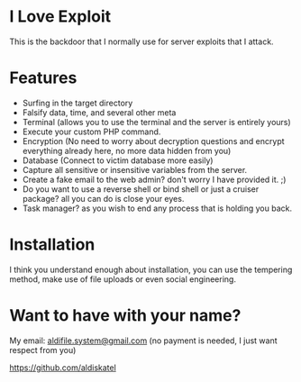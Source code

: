 # I Love Exploit
This is the backdoor that I normally use for server exploits that I attack.

# Features
- Surfing in the target directory
- Falsify data, time, and several other meta
- Terminal (allows you to use the terminal and the server is entirely yours)
- Execute your custom PHP command.
- Encryption (No need to worry about decryption questions and encrypt everything already here, no more data hidden from you)
- Database (Connect to victim database more easily)
- Capture all sensitive or insensitive variables from the server.
- Create a fake email to the web admin? don't worry I have provided it. ;)
- Do you want to use a reverse shell or bind shell or just a cruiser package? all you can do is close your eyes.
- Task manager? as you wish to end any process that is holding you back.

# Installation
I think you understand enough about installation, you can use the tempering method, make use of file uploads or even social engineering.

# Want to have with your name?
My email: aldifile.system@gmail.com
(no payment is needed, I just want respect from you)

https://github.com/aldiskatel
